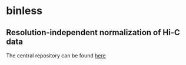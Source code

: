 # binless

## Resolution-independent normalization of Hi-C data

The central repository can be found [here](https://github.com/3DGenomes/binless)

